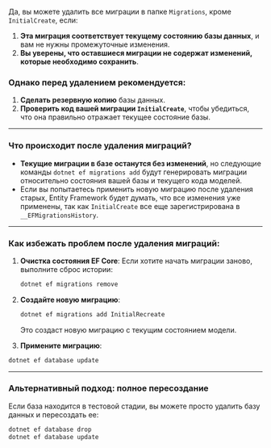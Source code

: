 Да, вы можете удалить все миграции в папке `Migrations`, кроме `InitialCreate`, если:

1. **Эта миграция соответствует текущему состоянию базы данных**, и вам не нужны промежуточные изменения.
2. **Вы уверены, что оставшиеся миграции не содержат изменений, которые необходимо сохранить**.

### Однако перед удалением рекомендуется:

1. **Сделать резервную копию** базы данных.
2. **Проверить код вашей миграции `InitialCreate`**, чтобы убедиться, что она правильно отражает текущее состояние базы.

---

### Что происходит после удаления миграций?

- **Текущие миграции в базе останутся без изменений**, но следующие команды `dotnet ef migrations add` будут генерировать миграции относительно состояния вашей базы и текущего кода моделей.
- Если вы попытаетесь применить новую миграцию после удаления старых, Entity Framework будет думать, что все изменения уже применены, так как `InitialCreate` все еще зарегистрирована в `__EFMigrationsHistory`.

---

### Как избежать проблем после удаления миграций:

1. **Очистка состояния EF Core**: Если хотите начать миграции заново, выполните сброс истории:
    
    ```bash
    dotnet ef migrations remove
    ```
    
2. **Создайте новую миграцию**:
    
    ```bash
    dotnet ef migrations add InitialRecreate
    ```
    
    Это создаст новую миграцию с текущим состоянием модели.
    
3. **Примените миграцию**:

```bash
dotnet ef database update
```

---

### Альтернативный подход: полное пересоздание

Если база находится в тестовой стадии, вы можете просто удалить базу данных и пересоздать ее:

```bash
dotnet ef database drop
dotnet ef database update
```